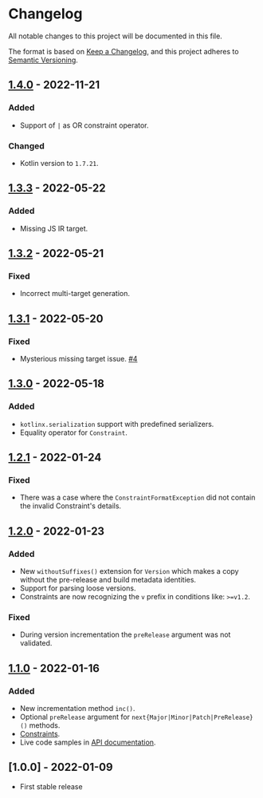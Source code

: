 # Changelog
All notable changes to this project will be documented in this file.

The format is based on [Keep a Changelog](https://keepachangelog.com/en/1.0.0/),
and this project adheres to [Semantic Versioning](https://semver.org/spec/v2.0.0.html).

## [1.4.0] - 2022-11-21
### Added
- Support of `|` as OR constraint operator.

### Changed
- Kotlin version to `1.7.21`.

## [1.3.3] - 2022-05-22
### Added
- Missing JS IR target.

## [1.3.2] - 2022-05-21
### Fixed
- Incorrect multi-target generation.

## [1.3.1] - 2022-05-20
### Fixed
- Mysterious missing target issue. [#4](https://github.com/z4kn4fein/kotlin-semver/issues/4)

## [1.3.0] - 2022-05-18
### Added
- `kotlinx.serialization` support with predefined serializers.
- Equality operator for `Constraint`.

## [1.2.1] - 2022-01-24
### Fixed
- There was a case where the `ConstraintFormatException` did not contain the invalid Constraint's details.

## [1.2.0] - 2022-01-23
### Added
- New `withoutSuffixes()` extension for `Version` which makes a copy without the pre-release and build metadata identities.
- Support for parsing loose versions.
- Constraints are now recognizing the `v` prefix in conditions like: `>=v1.2`.

### Fixed
- During version incrementation the `preRelease` argument was not validated.

## [1.1.0] - 2022-01-16
### Added
- New incrementation method `inc()`.
- Optional `preRelease` argument for `next{Major|Minor|Patch|PreRelease}()` methods.
- [Constraints](https://github.com/z4kn4fein/kotlin-semver#constraints).
- Live code samples in [API documentation](https://z4kn4fein.github.io/kotlin-semver/).

## [1.0.0] - 2022-01-09
- First stable release

[1.4.0]: https://github.com/z4kn4fein/kotlin-semver/compare/1.3.3...1.4.0
[1.3.3]: https://github.com/z4kn4fein/kotlin-semver/compare/1.3.2...1.3.3
[1.3.2]: https://github.com/z4kn4fein/kotlin-semver/compare/1.3.1...1.3.2
[1.3.1]: https://github.com/z4kn4fein/kotlin-semver/compare/1.3.0...1.3.1
[1.3.0]: https://github.com/z4kn4fein/kotlin-semver/compare/1.2.1...1.3.0
[1.2.1]: https://github.com/z4kn4fein/kotlin-semver/compare/1.2.0...1.2.1
[1.2.0]: https://github.com/z4kn4fein/kotlin-semver/compare/1.1.0...1.2.0
[1.1.0]: https://github.com/z4kn4fein/kotlin-semver/compare/1.0.0...1.1.0